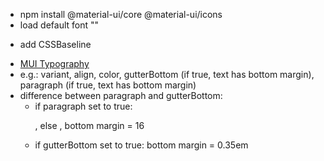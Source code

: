 - npm install @material-ui/core @material-ui/icons
- load default font "<link rel="stylesheet" href="https://fonts.googleapis.com/css?family=Roboto:300,400,500,700&display=swap" />"
<!-- Equivalent of normalize.css - kickstart a consistent baseline -->
- add CSSBaseline
<!-- Typography API -->
- [MUI Typography](https://material-ui.com/api/typography/)
- e.g.: variant, align, color, gutterBottom (if true, text has bottom 
margin), paragraph (if true, text has bottom margin)
- difference between paragraph and gutterBottom:
    - if paragraph set to true: <p>, else <span>, bottom margin = 16
    - if gutterBottom set to true: bottom margin = 0.35em